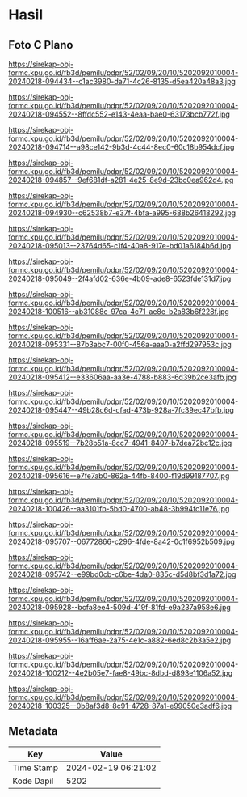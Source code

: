 # Hasil

## Foto C Plano

https://sirekap-obj-formc.kpu.go.id/fb3d/pemilu/pdpr/52/02/09/20/10/5202092010004-20240218-094434--c1ac3980-da71-4c26-8135-d5ea420a48a3.jpg

https://sirekap-obj-formc.kpu.go.id/fb3d/pemilu/pdpr/52/02/09/20/10/5202092010004-20240218-094552--8ffdc552-e143-4eaa-bae0-63173bcb772f.jpg

https://sirekap-obj-formc.kpu.go.id/fb3d/pemilu/pdpr/52/02/09/20/10/5202092010004-20240218-094714--a98ce142-9b3d-4c44-8ec0-60c18b954dcf.jpg

https://sirekap-obj-formc.kpu.go.id/fb3d/pemilu/pdpr/52/02/09/20/10/5202092010004-20240218-094857--9ef681df-a281-4e25-8e9d-23bc0ea962d4.jpg

https://sirekap-obj-formc.kpu.go.id/fb3d/pemilu/pdpr/52/02/09/20/10/5202092010004-20240218-094930--c62538b7-e37f-4bfa-a995-688b26418292.jpg

https://sirekap-obj-formc.kpu.go.id/fb3d/pemilu/pdpr/52/02/09/20/10/5202092010004-20240218-095013--23764d65-c1f4-40a8-917e-bd01a6184b6d.jpg

https://sirekap-obj-formc.kpu.go.id/fb3d/pemilu/pdpr/52/02/09/20/10/5202092010004-20240218-095049--2f4afd02-636e-4b09-ade8-6523fde131d7.jpg

https://sirekap-obj-formc.kpu.go.id/fb3d/pemilu/pdpr/52/02/09/20/10/5202092010004-20240218-100516--ab31088c-97ca-4c71-ae8e-b2a83b6f228f.jpg

https://sirekap-obj-formc.kpu.go.id/fb3d/pemilu/pdpr/52/02/09/20/10/5202092010004-20240218-095331--87b3abc7-00f0-456a-aaa0-a2ffd297953c.jpg

https://sirekap-obj-formc.kpu.go.id/fb3d/pemilu/pdpr/52/02/09/20/10/5202092010004-20240218-095412--e33606aa-aa3e-4788-b883-6d39b2ce3afb.jpg

https://sirekap-obj-formc.kpu.go.id/fb3d/pemilu/pdpr/52/02/09/20/10/5202092010004-20240218-095447--49b28c6d-cfad-473b-928a-7fc39ec47bfb.jpg

https://sirekap-obj-formc.kpu.go.id/fb3d/pemilu/pdpr/52/02/09/20/10/5202092010004-20240218-095519--7b28b51a-8cc7-4941-8407-b7dea72bc12c.jpg

https://sirekap-obj-formc.kpu.go.id/fb3d/pemilu/pdpr/52/02/09/20/10/5202092010004-20240218-095616--e7fe7ab0-862a-44fb-8400-f19d99187707.jpg

https://sirekap-obj-formc.kpu.go.id/fb3d/pemilu/pdpr/52/02/09/20/10/5202092010004-20240218-100426--aa3101fb-5bd0-4700-ab48-3b994fc11e76.jpg

https://sirekap-obj-formc.kpu.go.id/fb3d/pemilu/pdpr/52/02/09/20/10/5202092010004-20240218-095707--06772866-c296-4fde-8a42-0c1f6952b509.jpg

https://sirekap-obj-formc.kpu.go.id/fb3d/pemilu/pdpr/52/02/09/20/10/5202092010004-20240218-095742--e99bd0cb-c6be-4da0-835c-d5d8bf3d1a72.jpg

https://sirekap-obj-formc.kpu.go.id/fb3d/pemilu/pdpr/52/02/09/20/10/5202092010004-20240218-095928--bcfa8ee4-509d-419f-81fd-e9a237a958e6.jpg

https://sirekap-obj-formc.kpu.go.id/fb3d/pemilu/pdpr/52/02/09/20/10/5202092010004-20240218-095955--16aff6ae-2a75-4e1c-a882-6ed8c2b3a5e2.jpg

https://sirekap-obj-formc.kpu.go.id/fb3d/pemilu/pdpr/52/02/09/20/10/5202092010004-20240218-100212--4e2b05e7-fae8-49bc-8dbd-d893e1106a52.jpg

https://sirekap-obj-formc.kpu.go.id/fb3d/pemilu/pdpr/52/02/09/20/10/5202092010004-20240218-100325--0b8af3d8-8c91-4728-87a1-e99050e3adf6.jpg


## Metadata

| Key        | Value               |
| ---------- | ------------------- |
| Time Stamp | 2024-02-19 06:21:02 |
| Kode Dapil | 5202                |



